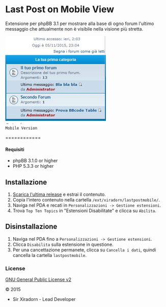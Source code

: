 Last Post on Mobile View
============

Extensione per phpBB 3.1 per mostrare alla base di ogno forum l'ultimo messaggio che attualmente non è visibile nella visione più stretta.

![Mobile Version](last.jpg)  
`Mobile Version`
  
============  

#### Requisiti
- phpBB 3.1.0 or higher
- PHP 5.3.3 or higher

## Installazione
1. [Scarica l'ultima release](https://github.com/XiradornLab/lastpostmobile) e estrai il contenuto.
2. Copia l'intero contenuto nella cartella `/ext/xiradorn/lastpostmobile/`.
3. Naviga nel PDA e recati in `Personalizzazioni -> Gestione estensioni`.
4. Trova `Top Ten Topics` in "Estensioni Disabilitate" e clicca su `Abilita`.

## Disinstallazione
1. Naviga nel PDA fino a `Personalizzazioni -> Gestione estensioni`.
2. Clicca `Disabilita` sulla estensione in questione.
3. Per una cancettazione permanete, clicca su `Cancella i dati`, quindi cancella la cartella `lastpostmobile`.

### License
[GNU General Public License v2](http://opensource.org/licenses/GPL-2.0)

© 2015 
- Sir Xiradorn - Lead Developer
